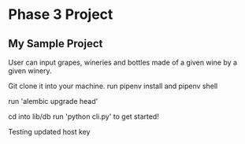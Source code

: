 # Phase 3 Project

## My Sample Project

User can input grapes, wineries and bottles made of a given wine by a given winery.

Git clone it into your machine. 
run pipenv install and pipenv shell

run 'alembic upgrade head'

cd into lib/db
run 'python cli.py' to get started!


Testing updated host key